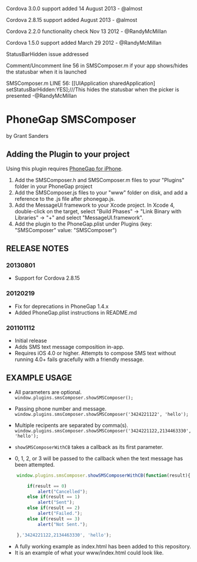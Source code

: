 Cordova 3.0.0 support added 14 August 2013 - @almost

Cordova 2.8.15 support added August 2013 - @almost

Cordova 2.2.0 functionality check Nov 13 2012 - @RandyMcMillan

Cordova 1.5.0 support added March 29 2012 - @RandyMcMillan

StatusBarHidden issue addressed

Comment/Uncomment line 56 in SMSComposer.m if your app shows/hides the statusbar when it is launched

SMSComposer.m LINE 56: [[UIApplication sharedApplication] setStatusBarHidden:YES];///This hides the statusbar when the picker is presented -@RandyMcMillan


# PhoneGap SMSComposer #
by Grant Sanders

## Adding the Plugin to your project ##

Using this plugin requires [PhoneGap for iPhone](http://github.com/phonegap/phonegap-iphone).

1. Add the SMSComposer.h and SMSComposer.m files to your "Plugins" folder in your PhoneGap project
2. Add the SMSComposer.js files to your "www" folder on disk, and add a reference to the .js file after phonegap.js.
3. Add the MessageUI framework to your Xcode project. In Xcode 4, double-click on the target, select "Build Phases" -> "Link Binary with Libraries" -> "+" and select "MessageUI.framework".
4. Add the plugin to the PhoneGap.plist under Plugins (key: "SMSComposer" value: "SMSComposer")

## RELEASE NOTES ##

### 20130801 ###

* Support for Cordova 2.8.15

### 20120219 ###
* Fix for deprecations in PhoneGap 1.4.x
* Added PhoneGap.plist instructions in README.md

### 201101112 ###
* Initial release
* Adds SMS text message composition in-app.
* Requires iOS 4.0 or higher.
  Attempts to compose SMS text without running 4.0+ fails gracefully with a friendly message.

## EXAMPLE USAGE ##

* All parameters are optional.
	`window.plugins.smsComposer.showSMSComposer();`


* Passing phone number and message.
	`window.plugins.smsComposer.showSMSComposer('3424221122', 'hello');`

* Multiple recipents are separated by comma(s).
	`window.plugins.smsComposer.showSMSComposer('3424221122,2134463330', 'hello');`


* `showSMSComposerWithCB` takes a callback as its first parameter.
* 0, 1, 2, or 3 will be passed to the callback when the text message has been attempted.

```javascript
	window.plugins.smsComposer.showSMSComposerWithCB(function(result){

		if(result == 0)
			alert("Cancelled");
		else if(result == 1)
			alert("Sent");
		else if(result == 2)
			alert("Failed.");
		else if(result == 3)
			alert("Not Sent.");

	},'3424221122,2134463330', 'hello');
````````

* A fully working example as index.html has been added to this repository.
* It is an example of what your www/index.html could look like.